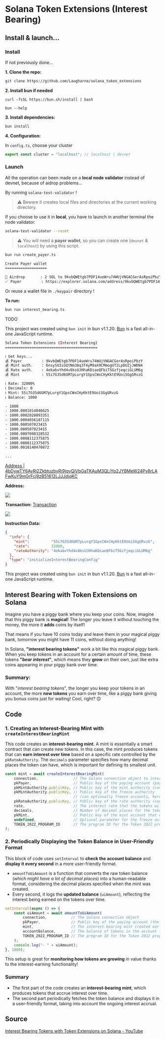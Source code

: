 # Solana Token Extensions (Interest Bearing)

## Install & launch...

### Install

If not previously done...

**1. Clone the repo:**

```bash
git clone https://github.com/Laugharne/solana_token_extensions
```
**2. Install bun if needed**

`curl -fsSL https://bun.sh/install | bash`

`bun --help`


**3. Install dependencies:**

```bash
bun install
```
**4. Configuration:**

In `config.ts`, choose your cluster

```typescript
export const cluster = "localhost"; // localhost | devnet
```

### Launch

All the operation can been made on a **local node validator** instead of devnet, because of aidrop problems...

By running `solana-test-validator` !

> ⚠️ Beware it creates local files and directories at the current working directory.

If you choose to use it in **local**, you have to launch in another terminal the node validator:

```bash
solana-test-validator --reset
```

> ⚠️ You will need a **payer wallet**, so you can create one (`devnet` & `localhost`) by using this script.

```bash
bun run create_payer.ts
```

```bash
Create Payer wallet
===================

🏧 Airdrop       : 2 SOL to 9kvbQWEtgb7PDF14ueWru74WUjVNGACGerAsRpoiPbzY
✅ Payer         : https://explorer.solana.com/address/9kvbQWEtgb7PDF14ueWru74WUjVNGACGerAsRpoiPbzY?cluster=devnet
```
Or reuse a wallet file in `./keypair` directory !


**To run:**

```bash
bun run interest_bearing.ts
```

TODO

This project was created using `bun init` in bun v1.1.20. [Bun](https://bun.sh) is a fast all-in-one JavaScript runtime.

```bash
Solana Token Extensions (Interest Bearing)
==========================================

ℹ️ Get keys...
💰 Payer         : 9kvbQWEtgb7PDF14ueWru74WUjVNGACGerAsRpoiPbzY
💰 Mint auth.    : 6nsySU3iGQtNm38q3T4yM9aX9CMmogUT2LpDUZjJWDN4
💰 Rate auth.    : 4ekabvYhd4v8bsUJHhaKDiaeQFbiT5GzfjeqciGLUM6g
💰 Mint          : 55i7G3Sd6GM7pLurgY1GpsCWxCHyKktE9UoiSGgGRvzG

ℹ️ Rate: 32000%
ℹ️ Decimals: 0
ℹ️ Mint: 55i7G3Sd6GM7pLurgY1GpsCWxCHyKktE9UoiSGgGRvzG
ℹ️ Balance: 1000

- 1000
- 1000.0001014046625
- 1000.0002028093351
- 1000.0004056187115
- 1000.000507023415
- 1000.000507023415
- 1000.0007098328532
- 1000.0008112375875
- 1000.0008112375875
- 1000.0010140470872

...
```

[Address | 4bDywTY6AyRj2ZkbtuzbyRi9jqyQiVbGaTKAuM3QLiYp2JYBMeW24Pv8rLAFwKuY9mGrFcj9zB51612LJJJdjqKC](https://explorer.solana.com/address/55i7G3Sd6GM7pLurgY1GpsCWxCHyKktE9UoiSGgGRvzG?cluster=devnet)

**Address:**

![](2024-10-09-15-42-27.png)

**Transaction:**
[Transaction](https://solscan.io/tx/5QdapyuKxC2JP1AL8NVH9wCfV3uRNfsMWatKLDX2Q7Zc9cN1ZJaUqhJVLuNCfQztDrnpvwr1oiDXzcctgNdu1XUn?cluster=devnet#solBalanceChange)

![](2024-10-09-15-59-21.png)

**Instruction Data:**

```json
{
  "info": {
    "mint":          "55i7G3Sd6GM7pLurgY1GpsCWxCHyKktE9UoiSGgGRvzG",
    "rate":          32000,
    "rateAuthority": "4ekabvYhd4v8bsUJHhaKDiaeQFbiT5GzfjeqciGLUM6g"
  },
  "type": "initializeInterestBearingConfig"
}
```

This project was created using `bun init` in bun v1.1.20. [Bun](https://bun.sh) is a fast all-in-one JavaScript runtime.


## Interest Bearing with Token Extensions on Solana

Imagine you have a piggy bank where you keep your coins. Now, imagine that this piggy bank is **magical**! The longer you leave it without touching the money, the more it **adds** coins by itself!

That means if you have 10 coins today and leave them in your magical piggy bank, tomorrow you might have 11 coins, without doing anything!

In Solana, **"interest bearing tokens"** work a bit like this magical piggy bank. When you keep tokens in an account for a certain amount of time, these tokens **"_bear interest_"**, which means they **grow** on their own, just like extra coins appearing in your piggy bank over time.

### Summary:
With "_interest bearing tokens_", the longer you keep your tokens in an account, the more **new tokens** you earn over time, like a piggy bank giving you bonus coins just for waiting! Cool, right? 😊


## Code

### 1. Creating an Interest-Bearing Mint with `createInterestBearingMint`

This code creates an **interest-bearing mint**. A mint is essentially a smart contract that can create new tokens. In this case, the mint produces tokens that can **earn interest over time** based on a specific rate controlled by the `pkRateAuthority`. The `decimals` parameter specifies how many decimal places the token can have, which is important for defining its smallest unit.

```typescript
const mint = await createInterestBearingMint(
    connection,                // The Solana connection object to interact with the blockchain
    pkPayer,                   // Public key of the paying account (pays for rent and fees)
    pkMintAuthority.publicKey, // Public key of the mint authority (controls the minting of tokens)
    pkMintAuthority.publicKey, // Public key of the freeze authority
                               // (can optionally freeze accounts, here set to the same as mint authority)
    pkRateAuthority.publicKey, // Public key of the rate authority (controls the interest rate of the tokens)
    rate,                      // The interest rate that the tokens will earn over time
    decimals,                  // Number of decimal places for the tokens
    pkMint,                    // Public key of the mint account that will be created
    undefined,                 // Optional parameter for the freeze authority (left undefined here)
    TOKEN_2022_PROGRAM_ID      // The program ID for the Token 2022 program
);
```

### 2. Periodically Displaying the Token Balance in User-Friendly Format

This block of code uses `setInterval` to **check the account balance** and **display it every second** in a more user-friendly format.

- `amountToUiAmount` is a function that converts the raw token balance (_which might have a lot of decimal places_) into a human-readable format, considering the decimal places specified when the mint was created.
- Every second, it logs the **updated balance** (`uiAmount`), reflecting the interest being earned on the tokens over time.

```typescript
setInterval(async () => {
    const uiAmount = await amountToUiAmount(
        connection,           // The Solana connection object
        pkPayer,              // Public key of the paying account (the account holding the tokens)
        mint,                 // The interest-bearing mint created earlier
        accountBalance,       // The balance of tokens in the account (in raw token units)
        TOKEN_2022_PROGRAM_ID // The program ID for the Token 2022 program
    );
    console.log("- " + uiAmount);
}, 1000);
```

This setup is great for **monitoring how tokens are growing** in value thanks to the interest-earning functionality!


### Summary

- The first part of the code creates an **interest-bearing mint**, which produces tokens that accrue interest over time.
- The second part periodically fetches the token balance and displays it in a user-friendly format, taking into account the ongoing interest accrual.


## Source

[Interest Bearing Tokens with Token Extensions on Solana - YouTube](https://www.youtube.com/watch?v=YFTUGviKg7A)
